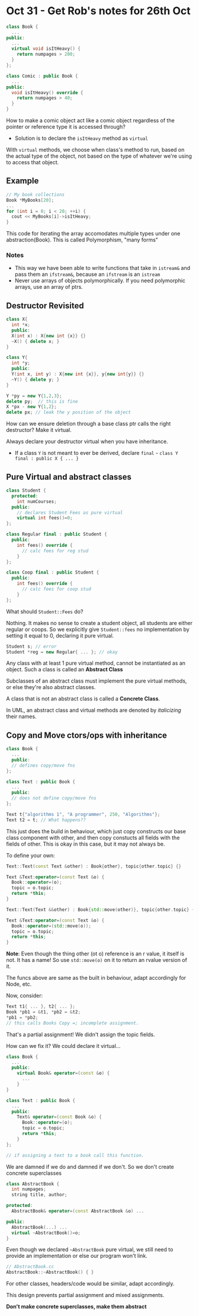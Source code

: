 # Oct 31 - Get Rob's notes for 26th Oct

```c++
class Book {
  ...
public:
  ...
  virtual void isItHeavy() {
    return numpages > 200;
  }
};

class Comic : public Book {
  ...
public:
  void isItHeavy() override {
    return numpages > 40;
  }
}
```

How to make a comic object act like a comic object regardless of the pointer or reference type it is accessed through?

- Solution is to declare the `isItHeavy` method as `virtual`

With `virtual` methods, we choose when class's method to run, based on the actual type of the object, not based on the type of whatever we're using to access that object.

## Example

```c++
// My book collections
Book *MyBooks[20];
...
for (int i = 0; i < 20; ++i) {
  cout << MyBooks[i]->isItHeavy;
}
```

This code for iterating the array accomodates multiple types under one abstraction(Book). This is called Polymorphism, "many forms"

### Notes

- This way we have been able to write functions that take in `istream&` and pass them an `ifstream&`, because an `ifstream` is an `istream`
- Never use arrays of objects polymorphically. If you need polymorphic arrays, use an array of ptrs.

## Destructor Revisited

```c++
class X{
  int *x;
  public:
  X(int x) : X{new int {x}} {}
  ~X() { delete x; }
}

class Y{
  int *y;
  public:
  Y(int x, int y) : X{new int {x}}, y{new int{y}} {}
  ~Y() { delete y; }
}

Y *py = new Y{1,2,3};
delete py;  // this is fine
X *px - new Y{1,2};
delete px; // leak the y position of the object
```

How can we ensure deletion through a base class ptr calls the right destructor? Make it virtual.

Always declare your destructor virtual when you have inheritance.

- If a class `Y` is not meant to ever be derived, declare `final` - `class Y final : public X { ... }`

## Pure Virtual and abstract classes

```c++
class Student {
  protected:
    int numCourses;
  public:
    // declares Student Fees as pure virtual
    virtual int fees()=0;
};

class Regular final : public Student {
  public:
    int fees() override {
      // calc fees for reg stud
    }
};

class Coop final : public Student {
  public:
    int fees() override {
      // calc fees for coop stud
    }
};
```

What should `Student::Fees` do?

Nothing. It makes no sense to create a student object, all students are either regular or coops. So we explicitly give `Student::fees` no implementation by setting it equal to 0, declaring it pure virtual.

```c++
Student s; // error
Student *reg = new Regular{ ... }; // okay
```

Any class with at least 1 pure virtual method, cannot be instantiated as an object. Such a class is called an **Abstract Class**

Subclasses of an abstract class must implement the pure virtual methods, or else they're also abstract classes.

A class that is not an abstract class is called a **Concrete Class**.

In UML, an abstract class and virtual methods are denoted by _italicizing_ their names.

## Copy and Move ctors/ops with inheritance

```c++
class Book {
  ...
  public:
  // defines copy/move fns
};

class Text : public Book {
  ...
  public:
  // does not define copy/move fns
};

Text t{"algorithms 1", "A programmer", 250, "Algorithms"};
Text t2 = t; // What happens??
```

This just does the build in behaviour, which just copy constructs our base class component with other, and then copy constucts all fields with the fields of other. This is okay in this case, but it may not always be.

To define your own:

```c++
Text::Text(const Text &other) : Book{other}, topic{other.topic} {}

Text &Text:operator=(const Text &o) {
  Book::operator=(o);
  topic = o.topic;
  return *this;
}

Text::Text(Text &&other) : Book{std::move(other)}, topic{other.topic} {}

Text &Text:operator=(const Text &o) {
  Book::operator=(std::move(o));
  topic = o.topic;
  return *this;
}
```

**Note**: Even though the thing other (ot o) reference is an r value, it itself is not. It has a name! So use `std::move(o)` on it to return an rvalue version of it.

The funcs above are same as the built in behaviour, adapt accordingly for Node, etc.

Now, consider:

```c++
Text t1{ ... }, t2{ ... };
Book *pb1 = &t1, *pb2 = &t2;
*pb1 = *pb2;
// this calls Books Copy =; incomplete assignment.
```

That's a partial assignment! We didn't assign the topic fields.

How can we fix it? We could declare it virtual...

```c++
class Book {
  ...
  public:
    virtual Book& operator=(const &o) {
      ...
    }
}

class Text : public Book {
  ...
  public:
    Text& operator=(const Book &o) {
      Book::operator=(o);
      topic = o.topic;
      return *this;
    }
};

// if assigning a text to a book call this function.
```

We are damned if we do and damned if we don't. So we don't create concrete superclasses

```c++
class AbstractBook {
  int numpages;
  string title, author;

protected:
  AbstractBook& operator=(const AbstractBook &o) ...

public:
  AbstractBook(...) ...
  virtual ~AbstractBook()=o;
}
```

Even though we declared `~AbstractBook` pure virtual, we still need to provide an implementation or else our program won't link.

```c++
// AbstractBook.cc
AbstractBook::~AbstractBook() { }
```

For other classes, headers/code would be similar, adapt accordingly.

This design prevents partial assignment and mixed assignments.

**Don't make concrete superclasses, make them abstract**
